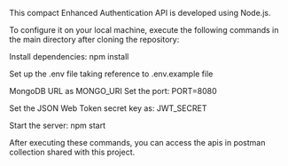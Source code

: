 This compact Enhanced Authentication API is developed using Node.js.

To configure it on your local machine, execute the following commands in the main directory after cloning the repository:


Install dependencies: npm install

Set up the .env file taking reference to .env.example file

MongoDB URL as MONGO_URI Set the port: PORT=8080

Set the JSON Web Token secret key as: JWT_SECRET

Start the server: npm start

After executing these commands, you can access the apis in postman collection shared with this project.

